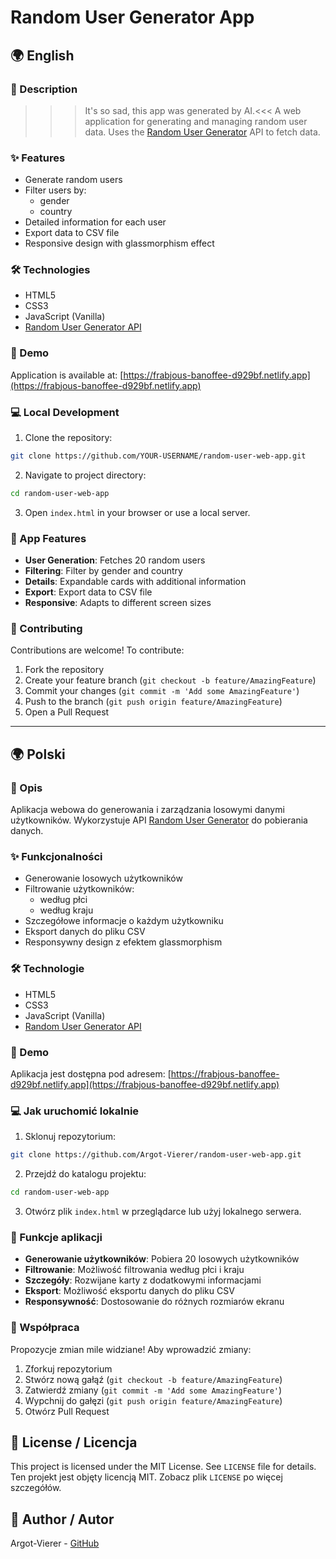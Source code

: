 # Random User Generator App

## 🌍 English

### 📝 Description
>>>It's so sad, this app was generated by AI.<<<
A web application for generating and managing random user data. Uses the [Random User Generator](https://randomuser.me/) API to fetch data.

### ✨ Features
- Generate random users
- Filter users by:
  - gender
  - country
- Detailed information for each user
- Export data to CSV file
- Responsive design with glassmorphism effect

### 🛠️ Technologies
- HTML5
- CSS3
- JavaScript (Vanilla)
- [Random User Generator API](https://randomuser.me/)

### 🚀 Demo
Application is available at: [https://frabjous-banoffee-d929bf.netlify.app](https://frabjous-banoffee-d929bf.netlify.app)

### 💻 Local Development
1. Clone the repository:
```bash
git clone https://github.com/YOUR-USERNAME/random-user-web-app.git
```

2. Navigate to project directory:
```bash
cd random-user-web-app
```

3. Open `index.html` in your browser or use a local server.

### 📱 App Features
- **User Generation**: Fetches 20 random users
- **Filtering**: Filter by gender and country
- **Details**: Expandable cards with additional information
- **Export**: Export data to CSV file
- **Responsive**: Adapts to different screen sizes

### 🤝 Contributing
Contributions are welcome! To contribute:
1. Fork the repository
2. Create your feature branch (`git checkout -b feature/AmazingFeature`)
3. Commit your changes (`git commit -m 'Add some AmazingFeature'`)
4. Push to the branch (`git push origin feature/AmazingFeature`)
5. Open a Pull Request

---

## 🌍 Polski

### 📝 Opis
Aplikacja webowa do generowania i zarządzania losowymi danymi użytkowników. Wykorzystuje API [Random User Generator](https://randomuser.me/) do pobierania danych.

### ✨ Funkcjonalności
- Generowanie losowych użytkowników
- Filtrowanie użytkowników:
  - według płci
  - według kraju
- Szczegółowe informacje o każdym użytkowniku
- Eksport danych do pliku CSV
- Responsywny design z efektem glassmorphism

### 🛠️ Technologie
- HTML5
- CSS3
- JavaScript (Vanilla)
- [Random User Generator API](https://randomuser.me/)

### 🚀 Demo
Aplikacja jest dostępna pod adresem: [https://frabjous-banoffee-d929bf.netlify.app](https://frabjous-banoffee-d929bf.netlify.app)

### 💻 Jak uruchomić lokalnie
1. Sklonuj repozytorium:
```bash
git clone https://github.com/Argot-Vierer/random-user-web-app.git
```

2. Przejdź do katalogu projektu:
```bash
cd random-user-web-app
```

3. Otwórz plik `index.html` w przeglądarce lub użyj lokalnego serwera.

### 📱 Funkcje aplikacji
- **Generowanie użytkowników**: Pobiera 20 losowych użytkowników
- **Filtrowanie**: Możliwość filtrowania według płci i kraju
- **Szczegóły**: Rozwijane karty z dodatkowymi informacjami
- **Eksport**: Możliwość eksportu danych do pliku CSV
- **Responsywność**: Dostosowanie do różnych rozmiarów ekranu

### 🤝 Współpraca
Propozycje zmian mile widziane! Aby wprowadzić zmiany:
1. Zforkuj repozytorium
2. Stwórz nową gałąź (`git checkout -b feature/AmazingFeature`)
3. Zatwierdź zmiany (`git commit -m 'Add some AmazingFeature'`)
4. Wypchnij do gałęzi (`git push origin feature/AmazingFeature`)
5. Otwórz Pull Request

## 📄 License / Licencja
This project is licensed under the MIT License. See `LICENSE` file for details.
Ten projekt jest objęty licencją MIT. Zobacz plik `LICENSE` po więcej szczegółów.

## 👥 Author / Autor
Argot-Vierer - [GitHub](https://github.com/Argot-Vierer)
